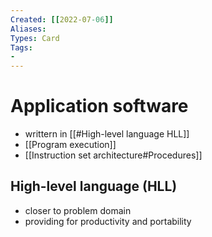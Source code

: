 ```yaml
---
Created: [[2022-07-06]]
Aliases: 
Types: Card
Tags: 
- 
---
```

# Application software
- writtern in [[#High-level language HLL]]
- [[Program execution]]
- [[Instruction set architecture#Procedures]]
## High-level language (HLL)
- closer to problem domain
- providing for productivity and portability
